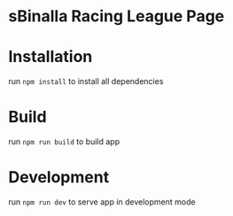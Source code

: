 # sBinalla Racing League Page

# Installation 

run `npm install` to install all dependencies

# Build 

run `npm run build` to build app

# Development 

run `npm run dev` to serve app in development mode
